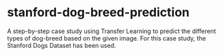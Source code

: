 # stanford-dog-breed-prediction

A step-by-step case study using Transfer Learning to predict the different types of dog-breed based on the given image. For this case study, the Stanford Dogs Dataset has been used.
